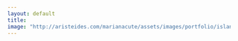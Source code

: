 ```yaml
---
layout: default
title: 
image: "http://aristeides.com/marianacute/assets/images/portfolio/island.jpg"
--- 
```

